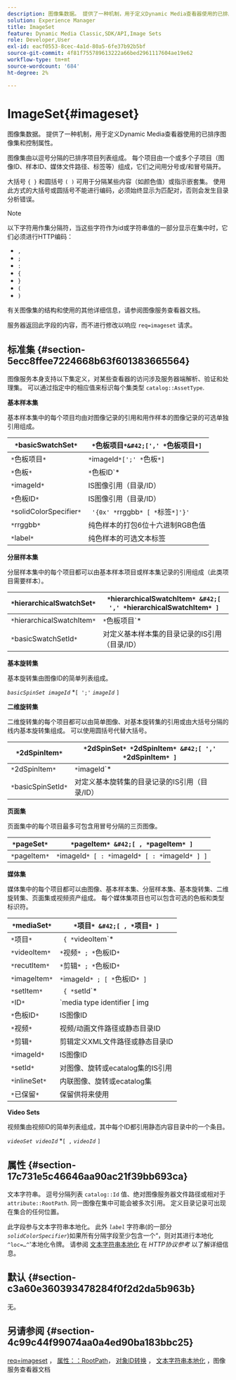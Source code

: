 ```yaml
---
description: 图像集数据。 提供了一种机制，用于定义Dynamic Media查看器使用的已排序图像集和控制属性。
solution: Experience Manager
title: ImageSet
feature: Dynamic Media Classic,SDK/API,Image Sets
role: Developer,User
exl-id: eacf0553-8cec-4a1d-80a5-6fe37b92b5bf
source-git-commit: 4f81f755789613222a66bed2961117604ae19e62
workflow-type: tm+mt
source-wordcount: '684'
ht-degree: 2%

---
```


# ImageSet{#imageset}

图像集数据。 提供了一种机制，用于定义Dynamic Media查看器使用的已排序图像集和控制属性。

图像集由以逗号分隔的已排序项目列表组成。 每个项目由一个或多个子项目（图像ID、样本ID、媒体文件路径、标签等）组成，它们之间用分号或/和冒号隔开。

大括号 `{ }` 和圆括号 `( )` 可用于分隔某些内容（如颜色值）或指示嵌套集。 使用此方式的大括号或圆括号不能进行编码，必须始终显示为匹配对，否则会发生目录分析错误。

>[!NOTE]
>
>以下字符用作集分隔符，当这些字符作为id或字符串值的一部分显示在集中时，它们必须进行HTTP编码：
>
>* `,`
>* `;`
>* `:`
>* `{`
>* `}`
>* `(`
>* `)`


有关图像集的结构和使用的其他详细信息，请参阅图像服务查看器文档。

服务器返回此字段的内容，而不进行修改以响应 `req=imageset` 请求。

## 标准集 {#section-5ecc8ffee7224668b63f601383665564}

图像服务本身支持以下集定义，对某些查看器的访问涉及服务器端解析、验证和处理集。 可以通过指定中的相应值来标识每个集类型 `catalog::AssetType`.

**基本样本集**

基本样本集中的每个项目均由对图像记录的引用和用作样本的图像记录的可选单独引用组成。

| `*`basicSwatchSet`*` | `*`色板项目`*&#42;[',' *`色板项目`*]` |
|---|---|
| `*`色板项目`*` | `*`imageId`*[';' *`色板`*]` |
| `*`色板`*` | `*`色板ID`*|solidColorSpecifier` |
| `*`imageId`*` | IS图像引用（目录/ID） |
| `*`色板ID`*` | IS图像引用（目录/ID） |
| `*`solidColorSpecifier`*` | ` '{0x' *`rrggbb`* [ *`标签`*]'}'` |
| `*`rrggbb`*` | 纯色样本的打包6位十六进制RGB色值 |
| `*`label`*` | 纯色样本的可选文本标签 |

**分层样本集**

分层样本集中的每个项目都可以由基本样本项目或样本集记录的引用组成（此类项目需要样本）。

| `*`hierarchicalSwatchSet`*` | `*`hierarchicalSwatchItem`* &#42;[ ',' *`hierarchicalSwatchItem`* ]` |
|---|---|
| `*`hierarchicalSwatchItem`*` | `*`色板项目`* | { *`basicSwatchSetId`* ';' *`色板`* }` |
| `*`basicSwatchSetId`*` | 对定义基本样本集的目录记录的IS引用（目录/ID） |

**基本旋转集**

基本旋转集由图像ID的简单列表组成。

*`basicSpinSet imageId`*  &#42;`[ ';'`  *`imageId`* `]`

**二维旋转集**

二维旋转集的每个项目都可以由简单图像、对基本旋转集的引用或由大括号分隔的线内基本旋转集组成。 可以使用圆括号代替大括号。

| `*`2dSpinItem`*` | `*`2dSpinSet`* *`2dSpinItem`* &#42;[ ',' *`2dSpinItem`* ]` |
|---|---|
| `*`2dSpinItem`*` | `*`imageId`* | { '{' *`basicSpinSet`* '}' } | *`basicSpinSetId`*` |
| `*`basicSpinSetId`*` | 对定义基本旋转集的目录记录的IS引用（目录/ID） |

**页面集**

页面集中的每个项目最多可包含用冒号分隔的三页图像。

| `*`pageSet`*` | `*`pageItem`* &#42;[ , *`pageItem`* ]` |
|---|---|
| `*`pageItem`*` | `*`imageId`* [ : *`imageId`* [ : *`imageId`* ] ]` |

**媒体集**

媒体集中的每个项目都可以由图像、基本样本集、分层样本集、基本旋转集、二维旋转集、页面集或视频资产组成。 每个媒体集项目也可以包含可选的色板和类型标识符。

| `*`mediaSet`*` | `*`项目`* &#42;[ , *`项目`* ]` |
|---|---|
| `*`项目`*` | ` { *`videoItem`* | *`recutItem`* | *`imageItem`*}} | *`setItem`* } [ ; [ *`ID`* ] [ ; [ *`保留`* ] ] ]` |
| `*`videoItem`*` | `*`视频`* ; *`色板ID`*` |
| `*`recutItem`*` | `*`剪辑`* ; *`色板ID`*` |
| `*`imageItem`*` | `*`imageId`* ; [ *`色板ID`* ]` |
| `*`setItem`*` | ` { *`setId`* | { '{' *`inlineSet`* '}' } } ; *`色板ID`*` |
| `*`ID`*` | `media type identifier [ img | basic | advanced_image | img | img_set | advanced_imageset | advanced_swatchset | spin | video ]` |
| `*`色板ID`*` | IS图像ID |
| `*`视频`*` | 视频/动画文件路径或静态目录ID |
| `*`剪辑`*` | 剪辑定义XML文件路径或静态目录ID |
| `*`imageId`*` | IS图像ID |
| `*`setId`*` | 对图像、旋转或ecatalog集的IS引用 |
| `*`inlineSet`*` | 内联图像、旋转或ecatalog集 |
| `*`已保留`*` | 保留供将来使用 |

**Video Sets**

视频集由视频ID的简单列表组成，其中每个ID都引用静态内容目录中的一个条目。

*`videoSet videoId`*  &#42;`[ ,`  *`videoId`* `]`

## 属性 {#section-17c731e5c46646aa90ac21f39bb693ca}

文本字符串。 逗号分隔列表 `catalog::Id` 值、绝对图像服务器文件路径或相对于 `attribute::RootPath`. 同一图像在集中可能会被多次引用。 定义目录记录可出现在集合的任何位置。

此字段参与文本字符串本地化。 此外 *`label`* 字符串(的一部分 *`solidColorSpecifier`*)如果所有分隔字段至少包含一个“，则对其进行本地化 `^loc=…^`&#39;本地化令牌。 请参阅 [文本字符串本地化](/help/aem-is-ir-api/is-api/http-ref/image-serving-api-ref/c-http-protocol-reference/c-syntax-and-features/r-text-string-localization.md) 在 *HTTP协议参考* 以了解详细信息。

## 默认 {#section-c3a60e360393478284f0f2d2da5b963b}

无。

## 另请参阅 {#section-4c99c44f99074aa0a4ed90ba183bbc25}

[req=imageset](/help/aem-is-ir-api/is-api/http-ref/image-serving-api-ref/c-http-protocol-reference/c-command-reference/r-req/r-req.md) ， [属性：：RootPath](/help/aem-is-ir-api/is-api/image-catalog/image-serving-api-ref/c-image-catalog-reference/c-attributes-reference/r-rootpath.md)， [对象ID转换](/help/aem-is-ir-api/is-api/http-ref/image-serving-api-ref/c-http-protocol-reference/c-syntax-and-features/r-object-id-translation.md) ， [文本字符串本地化](/help/aem-is-ir-api/is-api/http-ref/image-serving-api-ref/c-http-protocol-reference/c-syntax-and-features/r-text-string-localization.md) ，图像服务查看器文档
